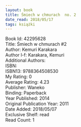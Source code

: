 ```yaml
---
layout: book
title: Śmiech w chmurach  no. 2
date_read: 2018/05/17
tags: książki
---
```


Book Id: 42295628<br />
Title: Śmiech w chmurach #2<br />
Author: Kemuri Karakara<br />
Author l-f: Karakara, Kemuri<br />
Additional Authors: <br />
ISBN: <br />
ISBN13: 9788364508530<br />
My Rating: 0<br />
Average Rating: 4.23<br />
Publisher: Waneko<br />
Binding: Paperback<br />
Year Published: 2014<br />
Original Publication Year: 2011<br />
Date Added: 2018/05/07<br />
Exclusive Shelf: read<br />
Read Count: 1<br />


